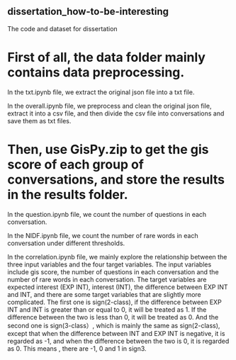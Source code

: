 ## dissertation_how-to-be-interesting
The code and dataset for dissertation


# First of all, the **data** folder mainly contains data preprocessing.

In the txt.ipynb file, we extract the original json file into a txt file.

In the overall.ipynb file, we preprocess and clean the original json file, extract it into a csv file, and then divide the csv file into conversations and save them as txt files.


# Then, use GisPy.zip to get the gis score of each group of conversations, and store the results in the results folder.

In the question.ipynb file, we count the number of questions in each conversation.

In the NIDF.ipynb file, we count the number of rare words in each conversation under different thresholds.

In the correlation.ipynb file, we mainly explore the relationship between the three input variables and the four target variables. The input variables include gis score, the number of questions in each conversation and the number of rare words in each conversation. The target variables are expected interest (EXP INT), interest (INT), the difference between EXP INT and INT, and there are some target variables that are slightly more complicated. The first one is sign(2-class), if the difference between EXP INT and INT is greater than or equal to 0, it will be treated as 1. If the difference between the two is less than 0, it will be treated as 0. And the second one is sign(3-class）, which is mainly the same as sign(2-class), except that when the difference between INT and EXP INT is negative, it is regarded as -1, and when the difference between the two is 0, it is regarded as 0. This means , there are -1, 0 and 1 in sign3.

